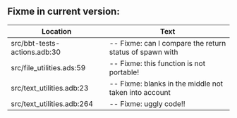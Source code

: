 Fixme in current version:
-------------------------

Location | Text
---------|-----
src/bbt-tests-actions.adb:30|   -- Fixme: can I compare the return status of spawn with
src/file_utilities.ads:59|   -- Fixme: this function is not portable!
src/text_utilities.adb:23|   -- Fixme: blanks in the middle not taken into account
src/text_utilities.adb:264|      -- Fixme: uggly code!!
